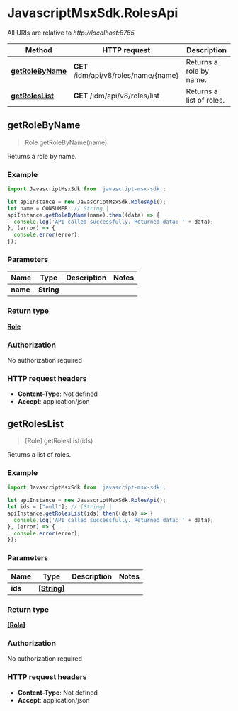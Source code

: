 # JavascriptMsxSdk.RolesApi

All URIs are relative to *http://localhost:8765*

Method | HTTP request | Description
------------- | ------------- | -------------
[**getRoleByName**](RolesApi.md#getRoleByName) | **GET** /idm/api/v8/roles/name/{name} | Returns a role by name.
[**getRolesList**](RolesApi.md#getRolesList) | **GET** /idm/api/v8/roles/list | Returns a list of roles.



## getRoleByName

> Role getRoleByName(name)

Returns a role by name.

### Example

```javascript
import JavascriptMsxSdk from 'javascript-msx-sdk';

let apiInstance = new JavascriptMsxSdk.RolesApi();
let name = CONSUMER; // String | 
apiInstance.getRoleByName(name).then((data) => {
  console.log('API called successfully. Returned data: ' + data);
}, (error) => {
  console.error(error);
});

```

### Parameters


Name | Type | Description  | Notes
------------- | ------------- | ------------- | -------------
 **name** | **String**|  | 

### Return type

[**Role**](Role.md)

### Authorization

No authorization required

### HTTP request headers

- **Content-Type**: Not defined
- **Accept**: application/json


## getRolesList

> [Role] getRolesList(ids)

Returns a list of roles.

### Example

```javascript
import JavascriptMsxSdk from 'javascript-msx-sdk';

let apiInstance = new JavascriptMsxSdk.RolesApi();
let ids = ["null"]; // [String] | 
apiInstance.getRolesList(ids).then((data) => {
  console.log('API called successfully. Returned data: ' + data);
}, (error) => {
  console.error(error);
});

```

### Parameters


Name | Type | Description  | Notes
------------- | ------------- | ------------- | -------------
 **ids** | [**[String]**](String.md)|  | 

### Return type

[**[Role]**](Role.md)

### Authorization

No authorization required

### HTTP request headers

- **Content-Type**: Not defined
- **Accept**: application/json

